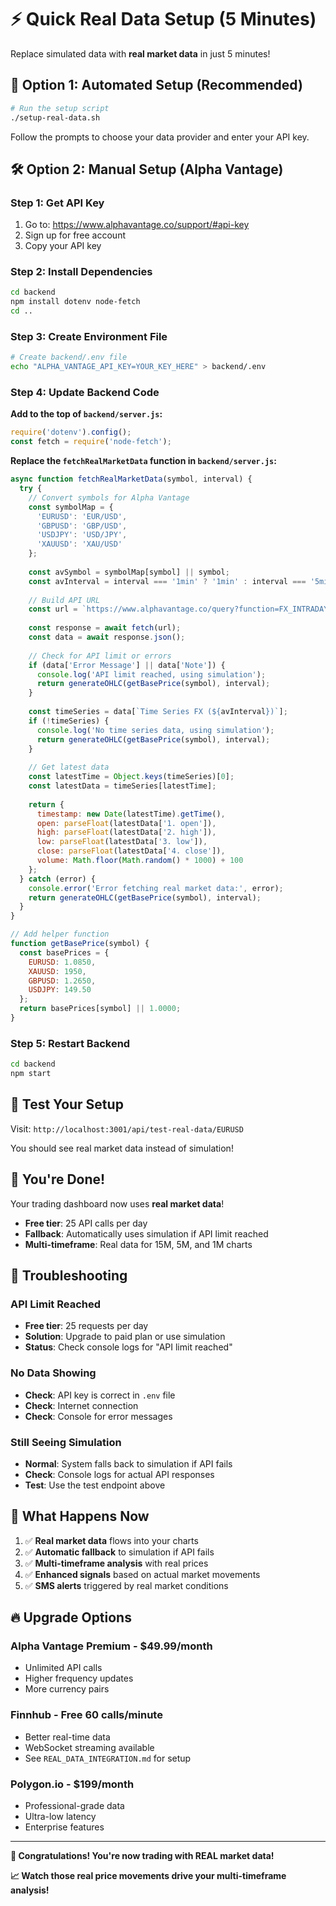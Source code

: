 # ⚡ Quick Real Data Setup (5 Minutes)

Replace simulated data with **real market data** in just 5 minutes!

## 🚀 **Option 1: Automated Setup (Recommended)**

```bash
# Run the setup script
./setup-real-data.sh
```

Follow the prompts to choose your data provider and enter your API key.

## 🛠️ **Option 2: Manual Setup (Alpha Vantage)**

### **Step 1: Get API Key**
1. Go to: https://www.alphavantage.co/support/#api-key
2. Sign up for free account 
3. Copy your API key

### **Step 2: Install Dependencies**
```bash
cd backend
npm install dotenv node-fetch
cd ..
```

### **Step 3: Create Environment File**
```bash
# Create backend/.env file
echo "ALPHA_VANTAGE_API_KEY=YOUR_KEY_HERE" > backend/.env
```

### **Step 4: Update Backend Code**

**Add to the top of `backend/server.js`:**
```javascript
require('dotenv').config();
const fetch = require('node-fetch');
```

**Replace the `fetchRealMarketData` function in `backend/server.js`:**
```javascript
async function fetchRealMarketData(symbol, interval) {
  try {
    // Convert symbols for Alpha Vantage
    const symbolMap = {
      'EURUSD': 'EUR/USD',
      'GBPUSD': 'GBP/USD', 
      'USDJPY': 'USD/JPY',
      'XAUUSD': 'XAU/USD'
    };
    
    const avSymbol = symbolMap[symbol] || symbol;
    const avInterval = interval === '1min' ? '1min' : interval === '5min' ? '5min' : '15min';
    
    // Build API URL
    const url = `https://www.alphavantage.co/query?function=FX_INTRADAY&from_symbol=${avSymbol.split('/')[0]}&to_symbol=${avSymbol.split('/')[1]}&interval=${avInterval}&apikey=${process.env.ALPHA_VANTAGE_API_KEY}`;
    
    const response = await fetch(url);
    const data = await response.json();
    
    // Check for API limit or errors
    if (data['Error Message'] || data['Note']) {
      console.log('API limit reached, using simulation');
      return generateOHLC(getBasePrice(symbol), interval);
    }
    
    const timeSeries = data[`Time Series FX (${avInterval})`];
    if (!timeSeries) {
      console.log('No time series data, using simulation');
      return generateOHLC(getBasePrice(symbol), interval);
    }
    
    // Get latest data
    const latestTime = Object.keys(timeSeries)[0];
    const latestData = timeSeries[latestTime];
    
    return {
      timestamp: new Date(latestTime).getTime(),
      open: parseFloat(latestData['1. open']),
      high: parseFloat(latestData['2. high']),
      low: parseFloat(latestData['3. low']),
      close: parseFloat(latestData['4. close']),
      volume: Math.floor(Math.random() * 1000) + 100
    };
  } catch (error) {
    console.error('Error fetching real market data:', error);
    return generateOHLC(getBasePrice(symbol), interval);
  }
}

// Add helper function
function getBasePrice(symbol) {
  const basePrices = {
    EURUSD: 1.0850,
    XAUUSD: 1950,
    GBPUSD: 1.2650,
    USDJPY: 149.50
  };
  return basePrices[symbol] || 1.0000;
}
```

### **Step 5: Restart Backend**
```bash
cd backend
npm start
```

## 🧪 **Test Your Setup**

Visit: `http://localhost:3001/api/test-real-data/EURUSD`

You should see real market data instead of simulation!

## 📱 **You're Done!**

Your trading dashboard now uses **real market data**! 

- **Free tier**: 25 API calls per day
- **Fallback**: Automatically uses simulation if API limit reached
- **Multi-timeframe**: Real data for 15M, 5M, and 1M charts

## 🚨 **Troubleshooting**

### **API Limit Reached**
- **Free tier**: 25 requests per day
- **Solution**: Upgrade to paid plan or use simulation
- **Status**: Check console logs for "API limit reached"

### **No Data Showing**
- **Check**: API key is correct in `.env` file
- **Check**: Internet connection
- **Check**: Console for error messages

### **Still Seeing Simulation**
- **Normal**: System falls back to simulation if API fails
- **Check**: Console logs for actual API responses
- **Test**: Use the test endpoint above

## 🎯 **What Happens Now**

1. ✅ **Real market data** flows into your charts
2. ✅ **Automatic fallback** to simulation if API fails  
3. ✅ **Multi-timeframe analysis** with real prices
4. ✅ **Enhanced signals** based on actual market movements
5. ✅ **SMS alerts** triggered by real market conditions

## 🔥 **Upgrade Options**

### **Alpha Vantage Premium** - $49.99/month
- Unlimited API calls
- Higher frequency updates
- More currency pairs

### **Finnhub** - Free 60 calls/minute
- Better real-time data
- WebSocket streaming available
- See `REAL_DATA_INTEGRATION.md` for setup

### **Polygon.io** - $199/month
- Professional-grade data
- Ultra-low latency
- Enterprise features

---

**🎉 Congratulations! You're now trading with REAL market data!**

**📈 Watch those real price movements drive your multi-timeframe analysis!**